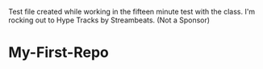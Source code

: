 Test file created while working in the fifteen minute test with the class. I'm rocking out to Hype Tracks by Streambeats. (Not a Sponsor)
# My-First-Repo